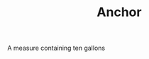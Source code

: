 ---
title: Anchor
letter: A
permalink: "/definitions/bld-anchor.html"
body: A measure containing ten gallons
published_at: '2018-07-07'
source: Black's Law Dictionary 2nd Ed (1910)
layout: post
---